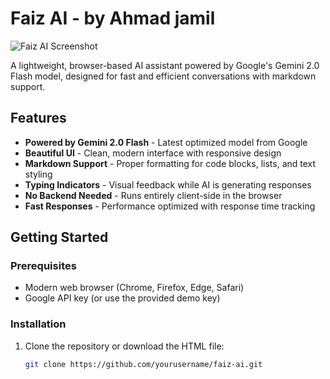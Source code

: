 # Faiz AI - by Ahmad jamil

![Faiz AI Screenshot](./screenshot.png) <!-- Add screenshot if available -->

A lightweight, browser-based AI assistant powered by Google's Gemini 2.0 Flash model, designed for fast and efficient conversations with markdown support.

## Features

- **Powered by Gemini 2.0 Flash** - Latest optimized model from Google
- **Beautiful UI** - Clean, modern interface with responsive design
- **Markdown Support** - Proper formatting for code blocks, lists, and text styling
- **Typing Indicators** - Visual feedback while AI is generating responses
- **No Backend Needed** - Runs entirely client-side in the browser
- **Fast Responses** - Performance optimized with response time tracking

## Getting Started

### Prerequisites

- Modern web browser (Chrome, Firefox, Edge, Safari)
- Google API key (or use the provided demo key)

### Installation

1. Clone the repository or download the HTML file:
   ```bash
   git clone https://github.com/yourusername/faiz-ai.git

